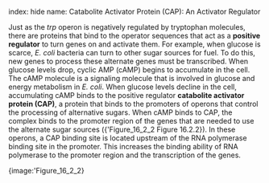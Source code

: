 index: hide
name: Catabolite Activator Protein (CAP): An Activator Regulator

Just as the  *trp* operon is negatively regulated by tryptophan molecules, there are proteins that bind to the operator sequences that act as a  **positive regulator** to turn genes on and activate them. For example, when glucose is scarce,  *E. coli* bacteria can turn to other sugar sources for fuel. To do this, new genes to process these alternate genes must be transcribed. When glucose levels drop, cyclic AMP (cAMP) begins to accumulate in the cell. The cAMP molecule is a signaling molecule that is involved in glucose and energy metabolism in  *E. coli*. When glucose levels decline in the cell, accumulating cAMP binds to the positive regulator  **catabolite activator protein (CAP)**, a protein that binds to the promoters of operons that control the processing of alternative sugars. When cAMP binds to CAP, the complex binds to the promoter region of the genes that are needed to use the alternate sugar sources ({'Figure_16_2_2 Figure 16.2.2}). In these operons, a CAP binding site is located upstream of the RNA polymerase binding site in the promoter. This increases the binding ability of RNA polymerase to the promoter region and the transcription of the genes.


{image:'Figure_16_2_2}
        
